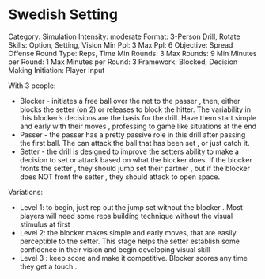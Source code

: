 # Swedish Setting

Category: Simulation
Intensity: moderate
Format: 3-Person Drill, Rotate
Skills: Option, Setting, Vision
Min Ppl: 3
Max Ppl: 6
Objective: Spread Offense
Round Type: Reps, Time
Min Rounds: 3
Max Rounds: 9
Min Minutes per Round: 1
Max Minutes per Round: 3
Framework: Blocked, Decision Making
Initiation: Player Input

With 3 people:

- Blocker -  initiates a free ball over the net to the passer , then, either blocks the setter (on 2) or releases to block the hitter. The variability in this blocker’s decisions are the basis for the drill. Have them start simple and early with their moves , professing to game like situations at the end
- Passer - the passer has a pretty passive role in this drill after passing the first ball. The can attack the ball that has been set , or just catch it.
- Setter - the drill is designed to improve the setters ability to make a decision to set or attack based on what the blocker does. If the blocker fronts the setter , they should jump set their partner , but if the blocker does NOT front the setter , they should attack to open space.

Variations:

- Level 1: to begin, just rep out the jump set without the blocker . Most players will need some reps building technique without the visual stimulus at first
- Level 2: the blocker makes simple and early moves, that are easily perceptible to the setter. This stage helps the setter establish some confidence in their vision and begin developing visual skill
- Level 3 : keep score and make it competitive. Blocker scores any time they get a touch .